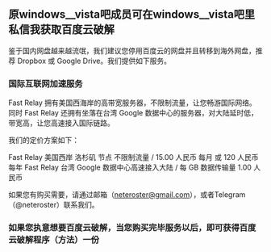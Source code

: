 ## 原windows__vista吧成员可在windows__vista吧里私信我获取百度云破解

鉴于国内网盘越来越流氓，我们建议您停用百度云的网盘并且转移到海外网盘，推荐 Dropbox 或 Google Drive。我们提供如下服务。

### 国际互联网加速服务

Fast Relay 拥有美国西海岸的高带宽服务器，不限制流量，让您畅游国际网络。
同时 Fast Relay 还拥有坐落在台湾 Google 数据中心的服务器，对大陆延时低，带宽高，让您高速接入国际链路。

我们的定价方案如下：

Fast Relay 美国西岸 洛杉矶 节点 不限制流量 / 15.00 人民币 每月 或 120 人民币 每年
Fast Relay 台湾 Google 数据中心高速接入大陆 / 每 GB 数据传输量 1.00 人民币

如果您有购买需要，请通过邮箱（neteroster@gmail.com），或者Telegram（@neteroster）联系我们。

### 如果您执意想要百度云破解，当您购买完毕服务以后，即可获得百度云破解程序（方法）一份
